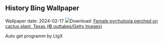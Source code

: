 ## History Bing Wallpaper
Wallpaper date: 2024-02-17
![](https://www.bing.com/th?id=OHR.BackyardBird_PT-BR4739609894_UHD.jpg&w=1000)Download: [Female pyrrhuloxia perched on cactus plant, Texas (© outtakes/Getty Images)](https://www.bing.com/th?id=OHR.BackyardBird_PT-BR4739609894_UHD.jpg)

Auto get programm by LtgX
